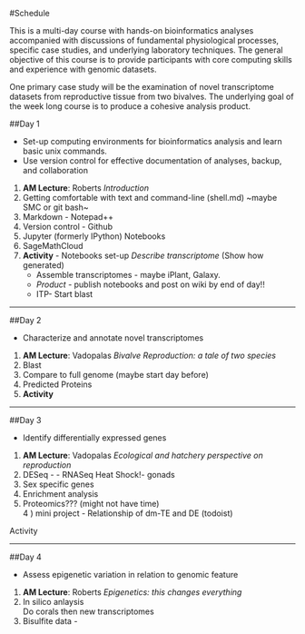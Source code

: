 #Schedule

This is a multi-day course with hands-on bioinformatics analyses accompanied with discussions of fundamental physiological processes, specific case studies, and underlying laboratory techniques. The general objective of this course is to provide participants with core computing skills and experience with genomic datasets.   

One primary case study will be the examination of novel transcriptome datasets from reproductive tissue from two bivalves. The underlying goal of the week long course is to produce a cohesive analysis product. 

##Day 1
- Set-up computing environments for bioinformatics analysis and learn basic unix commands.    
- Use version control for effective documentation of analyses, backup, and collaboration

1) **AM Lecture**:  Roberts _Introduction_     
2) Getting comfortable with text and command-line (shell.md)  ~maybe SMC  or git bash~    
3) Markdown - Notepad++      
4) Version control - Github        
5) Jupyter (formerly IPython) Notebooks        
6) SageMathCloud            
7) **Activity** - Notebooks set-up _Describe transcriptome_  (Show how generated)         
	- Assemble transcriptomes - maybe iPlant, Galaxy.          
	- _Product_ - publish notebooks and post on wiki by end of day!!        
	- ITP-  Start blast

---

##Day 2
- Characterize and annotate novel transcriptomes 

1) **AM Lecture**:  Vadopalas _Bivalve Reproduction: a tale of two species_            
2) Blast          
3) Compare to full genome (maybe start day before)        
4) Predicted Proteins      
6) **Activity**       

---

##Day 3
- Identify differentially expressed genes   

1) **AM Lecture**:  Vadopalas _Ecological and hatchery perspective on reproduction_        
1) DESeq - - RNASeq Heat Shock!- gonads        
2) Sex specific genes       
2) Enrichment analysis         
3) Proteomics??? (might not have time)         
4 ) mini project - Relationship of dm-TE and DE (todoist)       

Activity 

---

##Day 4
- Assess epigenetic variation in relation to genomic feature

1) **AM Lecture**:  Roberts _Epigenetics: this changes everything_    
1) In silico anlaysis        
Do corals
then new transcriptomes          
2) Bisulfite data - 

